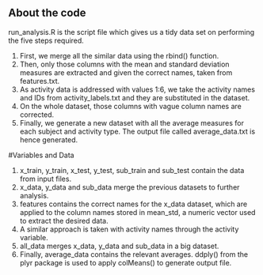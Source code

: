 ## About the code

run_analysis.R is the script file which gives us a tidy data set on performing the five steps required.

1. First, we merge all the similar data using the rbind() function. 
2. Then, only those columns with the mean and standard deviation measures are extracted and given the correct names, taken from features.txt.
3. As activity data is addressed with values 1:6, we take the activity names and IDs from activity_labels.txt and they are substituted in the dataset.
4. On the whole dataset, those columns with vague column names are corrected.
5. Finally, we generate a new dataset with all the average measures for each subject and activity type. The output file called average_data.txt is hence generated.

#Variables and Data
1. x_train, y_train, x_test, y_test, sub_train and sub_test contain the data from input files.
2. x_data, y_data and sub_data merge the previous datasets to further analysis.
3. features contains the correct names for the x_data dataset, which are applied to the column names stored in mean_std, a numeric vector used to extract the desired data.
4. A similar approach is taken with activity names through the activity variable.
5. all_data merges x_data, y_data and sub_data in a big dataset.
6. Finally, average_data contains the relevant averages. ddply() from the plyr package is used to apply colMeans() to generate output file.
